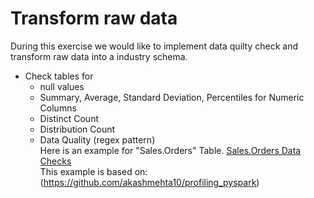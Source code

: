 # Transform raw data
During this exercise we would like to implement data quilty check and transform raw data into a industry schema.
- Check tables for 
   - null values
   - Summary, Average, Standard Deviation, Percentiles for Numeric Columns
   - Distinct Count
   - Distribution Count
   - Data Quality (regex pattern) \
Here is an example for "Sales.Orders" Table. [Sales.Orders Data Checks](<./SalesOrders-DQ-Check.ipynb>)  
This example is based on: (<https://github.com/akashmehta10/profiling_pyspark>)
